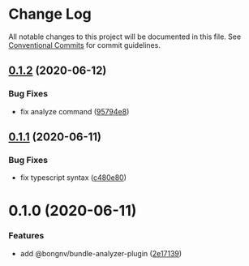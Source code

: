 # Change Log

All notable changes to this project will be documented in this file.
See [Conventional Commits](https://conventionalcommits.org) for commit guidelines.

## [0.1.2](https://github.com/bongnv/vuestatic/compare/@bongnv/bundle-analyzer-plugin@0.1.1...@bongnv/bundle-analyzer-plugin@0.1.2) (2020-06-12)


### Bug Fixes

* fix analyze command ([95794e8](https://github.com/bongnv/vuestatic/commit/95794e823b5251cf4986df39398f129b199f40cc))





## [0.1.1](https://github.com/bongnv/vuestatic/compare/@bongnv/bundle-analyzer-plugin@0.1.0...@bongnv/bundle-analyzer-plugin@0.1.1) (2020-06-11)


### Bug Fixes

* fix typescript syntax ([c480e80](https://github.com/bongnv/vuestatic/commit/c480e8001fb6588d06dc7dd0cfed589200fbf789))





# 0.1.0 (2020-06-11)


### Features

* add @bongnv/bundle-analyzer-plugin ([2e17139](https://github.com/bongnv/vuestatic/commit/2e17139823ac7a2110e066a6d3fbfa1451bffcc6))
